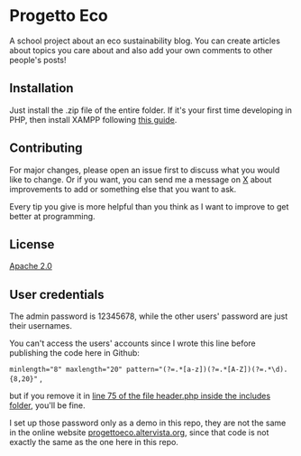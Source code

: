 # Progetto Eco

A school project about an eco sustainability blog. You can create articles about topics you care about and also add your own comments to other people's posts!

## Installation

Just install the .zip file of the entire folder. If it's your first time developing in PHP, then install XAMPP following [this guide](https://www.freecodecamp.org/news/how-to-get-started-with-php/#what-is-xampp).

## Contributing

For major changes, please open an issue first
to discuss what you would like to change. Or if you want, you can send me a message on [X](https://x.com/giova2217) about improvements to add or something else that you want to ask.

Every tip you give is more helpful than you think as I want to improve to get better at programming.

## License

[Apache 2.0](https://choosealicense.com/licenses/apache-2.0/)

## User credentials

The admin password is 12345678, while the other users' password are just their usernames.

You can't access the users' accounts since I wrote this line before publishing the code here in Github:

`minlength="8" maxlength="20" pattern="(?=.*[a-z])(?=.*[A-Z])(?=.*\d).{8,20}"` ,

but if you remove it in [line 75 of the file header.php inside the includes folder](https://github.com/giova2217/ProgettoEco/blob/main/includes/header.php#L75), you'll be fine.

I set up those password only as a demo in this repo, they are not the same in the online website [progettoeco.altervista.org](progettoeco.altervista.org), since that code is not exactly the same as the one here in this repo.
